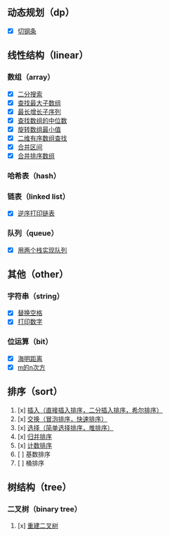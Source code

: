 ## 动态规划（dp）
- [x] [切钢条](./dp/java/CutRod.java)

## 线性结构（linear）
### 数组（array）
- [x] [二分搜索](./linear/array/BinarySearch.java)
- [x] [查找最大子数组](./linear/array/FindMaximumSubArray.java)
- [x] [最长增长子序列](./linear/array/LongestIncreasingContinuousSubsequence.java)
- [x] [查找数组的中位数](./linear/array/MiddleNumberOfArray.java)
- [x] [旋转数组最小值](./linear/array/MinValueOfRotateArray.java)
- [x] [二维有序数组查找](./linear/array/OrderedTwoDimensionArray.java)
- [x] [合并区间](./linear/array/MergeRange.java)
- [x] [合并排序数组](./linear/array/MergeSortedArray.java)

### 哈希表（hash）
### 链表（linked list）
- [x] [逆序打印链表](./linear/linkedlist/ReverseListNode.java)
### 队列（queue）
- [x] [用两个栈实现队列](./linear/queue/QueueWithTwoStacks.java)


## 其他（other）
### 字符串（string）
- [x] [替换空格](./other/string/ReplaceSpace.java)
- [x] [打印数字](./other/string/PrintToMaxOfDigit.java)
### 位运算（bit）
- [x] [海明距离](./other/bit/HammingDistance.java)
- [x] [m的n次方](./other/bit/PowerWithUnsignedExponent.java)

## 排序（sort）
1. [x] [插入（直接插入排序，二分插入排序，希尔排序）](./sort/java/InsertSort.java)
2. [x] [交换（冒泡排序，快速排序）](./sort/java/SwapSort.java)
3. [x] [选择（简单选择排序，堆排序）](./sort/java/SelectSort.java)
4. [x] [归并排序](./sort/java/MergeSort.java)
5. [x] [计数排序](./sort/java/CountingSort.java)
6. [ ] 基数排序
7. [ ] 桶排序

## 树结构（tree）
### 二叉树（binary tree）
1. [x] [重建二叉树](./tree/java/ConstructBinaryTree.java)








